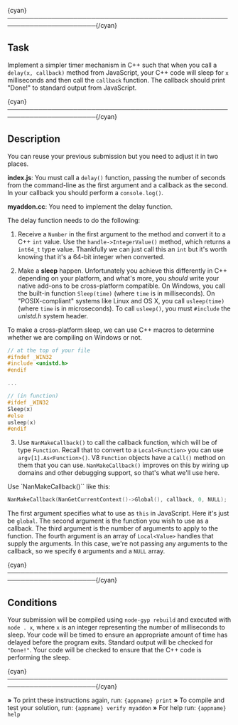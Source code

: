 {cyan}──────────────────────────────────────────────────────────────────────{/cyan}

## Task

Implement a simpler timer mechanism in C++ such that when you call a `delay(x, callback)` method from JavaScript, your C++ code will sleep for `x` milliseconds and then call the `callback` function. The callback should print "Done!" to standard output from JavaScript.

{cyan}──────────────────────────────────────────────────────────────────────{/cyan}

## Description

You can reuse your previous submission but you need to adjust it in two places.

**index.js**: You must call a `delay()` function, passing the number of seconds from the command-line as the first argument and a callback as the second. In your callback you should perform a `console.log()`.

**myaddon.cc**: You need to implement the delay function.

The delay function needs to do the following:

1. Receive a `Number` in the first argument to the method and convert it to a C++ `int` value. Use the `handle->IntegerValue()` method, which returns a `int64_t` type value. Thankfully we can just call this an `int` but it's worth knowing that it's a 64-bit integer when converted.


2. Make a **sleep** happen. Unfortunately you achieve this differently in C++ depending on your platform, and what's more, you *should* write your native add-ons to be cross-platform compatible. On Windows, you call the built-in function `Sleep(time)` (where `time` is in milliseconds). On "POSIX-compliant" systems like Linux and OS X, you call `usleep(time)` (where `time` is in microseconds). To call `usleep()`, you must `#include` the *unistd.h* system header.

To make a cross-platform sleep, we can use C++ macros to determine whether we are compiling on Windows or not.

```c++
// at the top of your file
#ifndef _WIN32
#include <unistd.h>
#endif

...

// (in function)
#ifdef _WIN32
Sleep(x)
#else
usleep(x)
#endif
```

3. Use `NanMakeCallback()` to call the callback function, which will be of type `Function`. Recall that to convert to a `Local<Function>` you can use `argv[1].As<Function>()`. V8 `Function` objects have a `Call()` method on them that you can use. `NanMakeCallback()` improves on this by wiring up domains and other debugging support, so that's what we'll use here.

Use `NanMakeCallback()`` like this:

```c++
NanMakeCallback(NanGetCurrentContext()->Global(), callback, 0, NULL);
```

The first argument specifies what to use as `this` in JavaScript. Here it's just be `global`. The second argument is the function you wish to use as a callback. The third argument is the number of arguments to apply to the function. The fourth argument is an array of `Local<Value>` handles that supply the arguments. In this case, we're not passing any arguments to the callback, so we specify `0` arguments and a `NULL` array.

{cyan}──────────────────────────────────────────────────────────────────────{/cyan}

## Conditions

Your submission will be compiled using `node-gyp rebuild` and executed with `node . x`, where `x` is an integer representing the number of milliseconds to sleep. Your code will be timed to ensure an appropriate amount of time has delayed before the program exits. Standard output will be checked for `"Done!"`. Your code will be checked to ensure that the C++ code is performing the sleep.

{cyan}──────────────────────────────────────────────────────────────────────{/cyan}

 __»__ To print these instructions again, run: `{appname} print`
 __»__ To compile and test your solution, run: `{appname} verify myaddon`
 __»__ For help run: `{appname} help`
